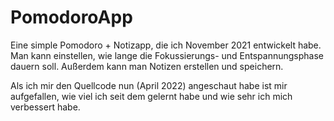 # PomodoroApp
Eine simple Pomodoro + Notizapp, die ich November 2021 entwickelt habe. Man kann einstellen, wie lange die Fokussierungs- und Entspannungsphase dauern soll. 
Außerdem kann man Notizen erstellen und speichern. 

Als ich mir den Quellcode nun (April 2022) angeschaut habe ist mir aufgefallen, wie viel ich seit dem gelernt habe und wie sehr ich mich verbessert habe.
